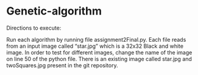 # Genetic-algorithm

Directions to execute:
 
Run each algorithm by running file assignment2Final.py. Each file reads from an input image called “star.jpg” which is a 32x32 Black and white image. In order to test for different images, change the name of the image on line 50 of the python file. There is an existing image called star.jpg and twoSquares.jpg present in the git repository. 
